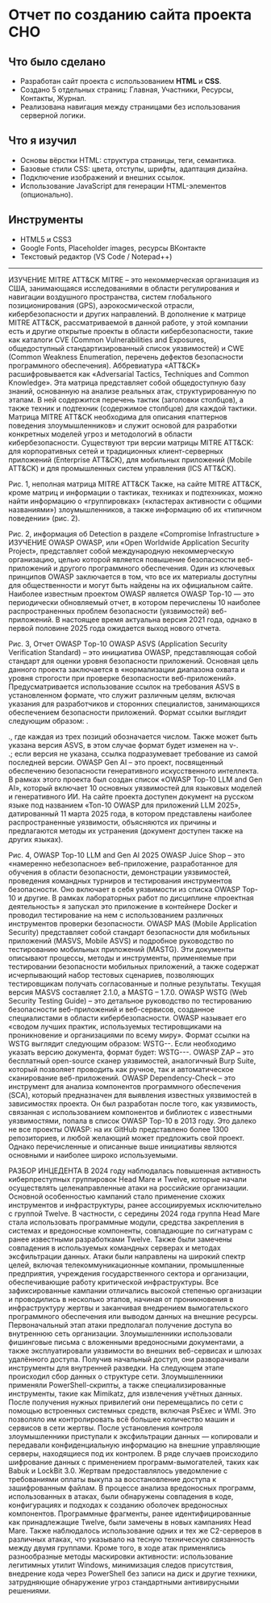 # Отчет по созданию сайта проекта СНО

## Что было сделано
- Разработан сайт проекта с использованием **HTML** и **CSS**.
- Создано 5 отдельных страниц: Главная, Участники, Ресурсы, Контакты, Журнал.
- Реализована навигация между страницами без использования серверной логики.

## Что я изучил
- Основы вёрстки HTML: структура страницы, теги, семантика.
- Базовые стили CSS: цвета, отступы, шрифты, адаптация дизайна.
- Подключение изображений и внешних ссылок.
- Использование JavaScript для генерации HTML-элементов (опционально).

## Инструменты
- HTML5 и CSS3
- Google Fonts, Placeholder images, ресурсы ВКонтакте
- Текстовый редактор (VS Code / Notepad++)

---

ИЗУЧЕНИЕ MITRE ATT&CK
MITRE – это некоммерческая организация из США, занимающаяся исследованиями в области регулирования и навигации воздушного пространства, систем глобального позиционирования (GPS), аэрокосмической отрасли, кибербезопасности и других направлений. 
В дополнение к матрице MITRE ATT&CK, рассматриваемой в данной работе, у этой компании есть и другие открытые проекты в области кибербезопасности, такие как каталоги CVE (Common Vulnerabilities and Exposures, общедоступный стандартизированный список уязвимостей) и CWE (Common Weakness Enumeration, перечень дефектов безопасности программного обеспечения).
Аббревиатура «ATT&CK» расшифровывается как «Adversarial Tactics, Techniques and Common Knowledge». Эта матрица представляет собой общедоступную базу знаний, основанную на анализе реальных атак, структурированную по этапам. В ней содержится перечень тактик (заголовки столбцов), а также техник и подтехник (содержимое столбцов) для каждой тактики. 
Матрица MITRE ATT&CK необходима для описания «паттернов поведения злоумышленников» и служит основой для разработки конкретных моделей угроз и методологий в области кибербезопасности. Существуют три версии матрицы MITRE ATT&CK: для корпоративных сетей и традиционных клиент-серверных приложений (Enterprise ATT&CK), для мобильных приложений (Mobile ATT&CK) и для промышленных систем управления (ICS ATT&CK).

Рис. 1, неполная матрица MITRE ATT&CK
Также, на сайте MITRE ATT&CK, кроме матриц и информации о тактиках, техниках и подтехниках, можно найти информацию о «группировках» («кластерах активности с общими названиями») злоумышленников, а также информацию об их «типичном поведении» (рис. 2).

Рис. 2, информация об Detection в разделе «Compromise Infrastructure
»
ИЗУЧЕНИЕ OWASP
OWASP, или «Open Worldwide Application Security Project», представляет собой международную некоммерческую организацию, целью которой является повышение безопасности веб-приложений и другого программного обеспечения. Один из ключевых принципов OWASP заключается в том, что все их материалы доступны для общественности и могут быть найдены на их официальном сайте.
Наиболее известным проектом OWASP является OWASP Top-10 — это периодически обновляемый отчет, в котором перечислены 10 наиболее распространенных проблем безопасности (уязвимостей) веб-приложений. В настоящее время актуальна версия 2021 года, однако в первой половине 2025 года ожидается выход нового отчета.

Рис. 3, Отчет OWASP Tоp-10
OWASP ASVS (Application Security Verification Standard) – это инициатива OWASP, представляющая собой стандарт для оценки уровня безопасности приложений. Основная цель данного проекта заключается в «нормализации диапазона охвата и уровня строгости при проверке безопасности веб-приложений».
Предусматривается использование ссылок на требования ASVS в установленном формате, что служит различным целям, включая указания для разработчиков и сторонних специалистов, занимающихся обеспечением безопасности приложений. Формат ссылки выглядит следующим образом: <chapter>.<section>.<requirement>, где каждая из трех позиций обозначается числом. Также может быть указана версия ASVS, в этом случае формат будет изменен на v<version>-<chapter>.<section>.<requirement>; если версия не указана, ссылка подразумевает требование из самой последней версии.
OWASP Gen AI – это проект, посвященный обеспечению безопасности генеративного искусственного интеллекта. В рамках этого проекта был создан список «OWASP Top-10 LLM and Gen AI», который включает 10 основных уязвимостей для языковых моделей и генеративного ИИ. На сайте проекта доступен документ на русском языке под названием «Топ-10 OWASP для приложений LLM 2025», датированный 11 марта 2025 года, в котором представлены наиболее распространенные уязвимости, объясняются их причины и предлагаются методы их устранения (документ доступен также на других языках).

Рис. 4, OWASP Top-10 LLM and Gen AI 2025
OWASP Juice Shop – это «намеренно небезопасное» веб-приложение, разработанное для обучения в области безопасности, демонстрации уязвимостей, проведения командных турниров и тестирования инструментов безопасности. Оно включает в себя уязвимости из списка OWASP Top-10 и другие. В рамках лабораторных работ по дисциплине «проектная деятельность» я запускал это приложение в контейнере Docker и проводил тестирование на нем с использованием различных инструментов проверки безопасности.
OWASP MAS (Mobile Application Security) представляет собой стандарт безопасности для мобильных приложений (MASVS, Mobile ASVS) и подробное руководство по тестированию мобильных приложений (MASTG). Эти документы описывают процессы, методы и инструменты, применяемые при тестировании безопасности мобильных приложений, а также содержат исчерпывающий набор тестовых сценариев, позволяющих тестировщикам получать согласованные и полные результаты. Текущая версия MASVS составляет 2.1.0, а MASTG – 1.7.0.
OWASP WSTG (Web Security Testing Guide) – это детальное руководство по тестированию безопасности веб-приложений и веб-сервисов, созданное специалистами в области кибербезопасности. OWASP называет его «сводом лучших практик, используемых тестировщиками на проникновение и организациями по всему миру». Формат ссылки на WSTG выглядит следующим образом: WSTG-<category>-<number>. Если необходимо указать версию документа, формат будет: WSTG-<version>-<category>-<number>.
OWASP ZAP – это бесплатный open-source сканер уязвимостей, аналогичный Burp Suite, который позволяет проводить как ручное, так и автоматическое сканирование веб-приложений. 
OWASP Dependency-Check – это инструмент для анализа компонентов программного обеспечения (SCA), который предназначен для выявления известных уязвимостей в зависимостях проекта. Он был разработан после того, как уязвимость, связанная с использованием компонентов и библиотек с известными уязвимостями, попала в список OWASP Top-10 в 2013 году.
Это далеко не все проекты OWASP: на их GitHub представлено более 1300 репозиториев, и любой желающий может предложить свой проект. Однако перечисленные и описанные выше инициативы являются основными и наиболее широко используемыми.




РАЗБОР ИНЦЕДЕНТА
В 2024 году наблюдалась повышенная активность киберпреступных группировок Head Mare и Twelve, которые начали осуществлять целенаправленные атаки на российские организации. Основной особенностью кампаний стало применение схожих инструментов и инфраструктуры, ранее ассоциируемых исключительно с группой Twelve. В частности, с середины 2024 года группа Head Mare стала использовать программные модули, средства закрепления в системах и вредоносные компоненты, совпадающие по сигнатурам с ранее известными разработками Twelve. Также были замечены совпадения в используемых командных серверах и методах эксфильтрации данных.
Атаки были направлены на широкий спектр целей, включая телекоммуникационные компании, промышленные предприятия, учреждения государственного сектора и организации, обеспечивающие работу критической инфраструктуры. Все зафиксированные кампании отличались высокой степенью организации и проводились в несколько этапов, начиная от проникновения в инфраструктуру жертвы и заканчивая внедрением вымогательского программного обеспечения или выводом данных на внешние ресурсы.
Первоначальный этап атаки предполагал получение доступа во внутреннюю сеть организации. Злоумышленники использовали фишинговые письма с вложенными вредоносными документами, а также эксплуатировали уязвимости во внешних веб-сервисах и шлюзах удалённого доступа. Получив начальный доступ, они разворачивали инструменты для внутренней разведки.
На следующем этапе происходил сбор данных о структуре сети. Злоумышленники применяли PowerShell-скрипты, а также специализированные инструменты, такие как Mimikatz, для извлечения учётных данных. После получения нужных привилегий они перемещались по сети с помощью встроенных системных средств, включая PsExec и WMI. Это позволяло им контролировать всё большее количество машин и сервисов в сети жертвы.
После установления контроля злоумышленники приступали к эксфильтрации данных — копировали и передавали конфиденциальную информацию на внешние управляющие серверы, находящиеся под их контролем. В ряде случаев происходило шифрование данных с применением программ-вымогателей, таких как Babuk и LockBit 3.0. Жертвам предоставлялось уведомление с требованиями оплаты выкупа за восстановление доступа к зашифрованным файлам.
В процессе анализа вредоносных программ, использованных в атаках, были обнаружены совпадения в коде, конфигурациях и подходах к созданию оболочек вредоносных компонентов. Программные фрагменты, ранее идентифицированные как принадлежащие Twelve, были замечены в новых кампаниях Head Mare. Также наблюдалось использование одних и тех же C2-серверов в различных атаках, что указывало на тесную техническую связанность между двумя группами.
Кроме того, в ходе атак применялись разнообразные методы маскировки активности: использование легитимных утилит Windows, минимизация следов присутствия, внедрение кода через PowerShell без записи на диск и другие техники, затрудняющие обнаружение угроз стандартными антивирусными решениями.
